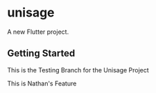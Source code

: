 # unisage

A new Flutter project.

## Getting Started

This is the Testing Branch for the Unisage Project

This is Nathan's Feature